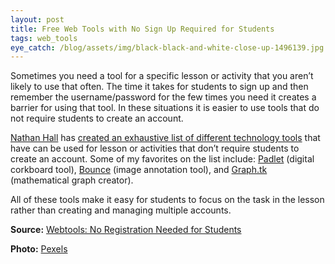 ```yaml
---
layout: post
title: Free Web Tools with No Sign Up Required for Students
tags: web_tools
eye_catch: /blog/assets/img/black-black-and-white-close-up-1496139.jpg
---
```


Sometimes you need a tool for a specific lesson or activity that you aren’t likely to use that often.  The time it takes for students to sign up and then remember the username/password for the few times you need it creates a barrier for using that tool.  In these situations it is easier to use tools that do not require students to create an account.

<!--more-->

[Nathan Hall](http://twitter.com/nathanghall) has [created an exhaustive list of different technology tools](https://nathanghall.wordpress.com/webtools-no-registration-needed-for-students/) that have can be used for lesson or activities that don’t require students to create an account.  Some of my favorites on the list include: [Padlet](https://padlet.com/) (digital corkboard tool), [Bounce](https://bounceapp.com/) (image annotation tool), and [Graph.tk](http://graph.tk/) (mathematical graph creator).

All of these tools make it easy for students to focus on the task in the lesson rather than creating and managing multiple accounts.

**Source:** [Webtools: No Registration Needed for Students](https://nathanghall.wordpress.com/webtools-no-registration-needed-for-students/)

**Photo:** [Pexels](https://www.pexels.com/photo/person-fixing-gears-wall-decor-1496139/)
